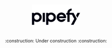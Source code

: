 ## <div align="center"><img src="./.github/pipefy-logo.png" width="150"  /></div>

###

<p align="center">:construction: Under construction :construction:</p>
